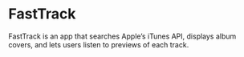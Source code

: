 # FastTrack
FastTrack is an app that searches Apple’s iTunes API, displays album covers, and lets users listen to previews of each track.
